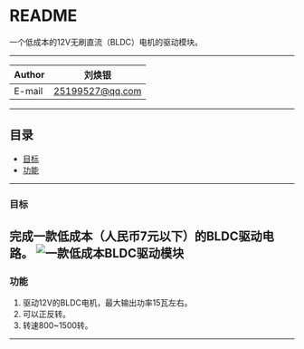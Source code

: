 README
===========================
一个低成本的12V无刷直流（BLDC）电机的驱动模块。

------

|Author|刘焕银|
|---|---
|E-mail|25199527@qq.com

------

## 目录
* [目标](#目标)
* [功能](#功能)

------

### 目标
完成一款低成本（人民币7元以下）的BLDC驱动电路。
![](https://github.com/oshwcom/BLDC_STC15W401/blob/master/KiCAD/BLDC_STC15W401AS.png "一款低成本BLDC驱动模块")
------

### 功能
1. 驱动12V的BLDC电机，最大输出功率15瓦左右。
2. 可以正反转。
3. 转速800~1500转。

------